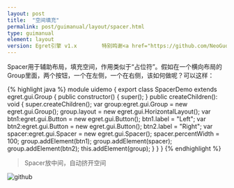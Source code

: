 ```yaml
---
layout: post
title:  "空间填充"
permalink: post/guimanual/layout/spacer.html
type: guimanual
element: layout
version: Egret引擎 v1.x        特别鸣谢<a href="https://github.com/NeoGuo/" target="_blank">郭少瑞</a>同学撰写此文档
---
```


Spacer用于辅助布局，填充空间，作用类似于“占位符”。假如在一个横向布局的Group里面，两个按钮，一个在左侧，一个在右侧，该如何做呢？可以这样：

{% highlight java  %}
module uidemo
{
    export class SpacerDemo extends egret.gui.Group
    {
        public constructor() {
            super();
        }
        public createChildren(): void {
            super.createChildren();
            var group:egret.gui.Group = new egret.gui.Group();
            group.layout = new egret.gui.HorizontalLayout();
            var btn1:egret.gui.Button = new egret.gui.Button();
            btn1.label = "Left";
            var btn2:egret.gui.Button = new egret.gui.Button();
            btn2.label = "Right";
            var spacer:egret.gui.Spacer = new egret.gui.Spacer();
            spacer.percentWidth = 100;
            group.addElement(btn1);
            group.addElement(spacer);
            group.addElement(btn2);
            this.addElement(group);
        }
    }
}
{% endhighlight %}

> Spacer放中间，自动挤开空间

![github]({{site.baseurl}}/assets/img/spacer1.png "Egret")